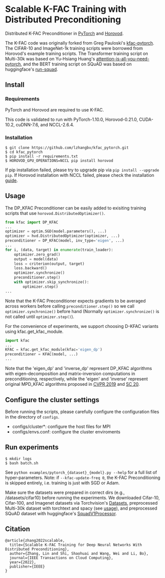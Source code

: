 # Scalable K-FAC Training with Distributed Preconditioning

Distributed K-FAC Preconditioner in [PyTorch](https://github.com/pytorch/pytorch) and [Horovod](https://github.com/horovod/horovod). 

The K-FAC code was originally forked from Greg Pauloski's [kfac-pytorch](https://github.com/gpauloski/kfac_pytorch).
The CIFAR-10 and ImageNet-1k training scripts were borrowed from Horovod's example training scripts. 
The Transformer training script on Multi-30k was based on Yu-Hsiang Huang's [attention-is-all-you-need-pytorch](https://github.com/jadore801120/attention-is-all-you-need-pytorch), and the BERT training script on SQuAD was based on huggingface's [run-squad](https://github.com/huggingface/transformers/blob/main/examples/legacy/question-answering/run_squad.py).  

## Install

### Requirements

PyTorch and Horovod are required to use K-FAC.

This code is validated to run with PyTorch-1.10.0, Horovod-0.21.0, CUDA-10.2, cuDNN-7.6, and NCCL-2.6.4. 

### Installation

```
$ git clone https://github.com/lzhangbv/kfac_pytorch.git
$ cd kfac_pytorch
$ pip install -r requirements.txt
$ HOROVOD_GPU_OPERATIONS=NCCL pip install horovod
```

If pip installation failed, please try to upgrade pip via `pip install --upgrade pip`. If Horovod installation with NCCL failed, please check the installation [guide](https://horovod.readthedocs.io/en/stable/install_include.html). 

## Usage

The DP_KFAC Preconditioner can be easily added to exisiting training scripts that use `horovod.DistributedOptimizer()`.

```Python
from kfac import DP_KFAC
... 
optimizer = optim.SGD(model.parameters(), ...)
optimizer = hvd.DistributedOptimizer(optimizer, ...)
preconditioner = DP_KFAC(model, inv_type='eigen', ...)
... 
for i, (data, target) in enumerate(train_loader):
    optimizer.zero_grad()
    output = model(data)
    loss = criterion(output, target)
    loss.backward()
    optimizer.synchronize()
    preconditioner.step()
    with optimizer.skip_synchronize():
        optimizer.step()
...
```

Note that the K-FAC Preconditioner expects gradients to be averaged across workers before calling `preconditioner.step()` so we call `optimizer.synchronize()` before hand (Normally `optimizer.synchronize()` is not called until `optimizer.step()`). 

For the convenience of experiments, we support choosing D-KFAC variants using kfac.get_kfac_module. 

```Python
import kfac
...
KFAC = kfac.get_kfac_module(kfac='eigen_dp')
preconditioner = KFAC(model, ...)
...
```

Note that the 'eigen_dp' and 'inverse_dp' represent DP_KFAC algorithms with eigen-decomposition and matrix-inversion computations in preconditioning, respectively, while the 'eigen' and 'inverse' represent original MPD_KFAC algorithms proposed in [CVPR 2019](https://arxiv.org/abs/1811.12019) and [SC 20](https://arxiv.org/abs/2007.00784). 

## Configure the cluster settings

Before running the scripts, please carefully configure the configuration files in the directory of `configs`.
- configs/cluster\*: configure the host files for MPI
- configs/envs.conf: configure the cluster enviroments


## Run experiments

```
$ mkdir logs
$ bash batch.sh
```

See `python examples/pytorch_{dataset}_{model}.py --help` for a full list of hyper-parameters.
Note: if `--kfac-update-freq 0`, the K-FAC Preconditioning is skipped entirely, i.e. training is just with SGD or Adam. 

Make sure the datasets were prepared in correct  dirs (e.g., /datasets/cifar10) before running the experiments. We downloaded Cifar-10, Cifar-100, and Imagenet datasets via Torchvision's [Datasets](https://pytorch.org/vision/stable/datasets.html), preprocessed Multi-30k dataset with torchtext and spacy (see [usage](https://github.com/jadore801120/attention-is-all-you-need-pytorch)), and preprocessed SQuAD dataset with huggingface's [SquadV1Processor](https://huggingface.co/docs/transformers/main_classes/processors). 

## Citation

```
@article{zhang2022scalable,
  title={Scalable K-FAC Training for Deep Neural Networks With Distributed Preconditioning},
  author={Zhang, Lin and Shi, Shaohuai and Wang, Wei and Li, Bo},
  journal={IEEE Transactions on Cloud Computing},
  year={2022},
  publisher={IEEE}
}
```
